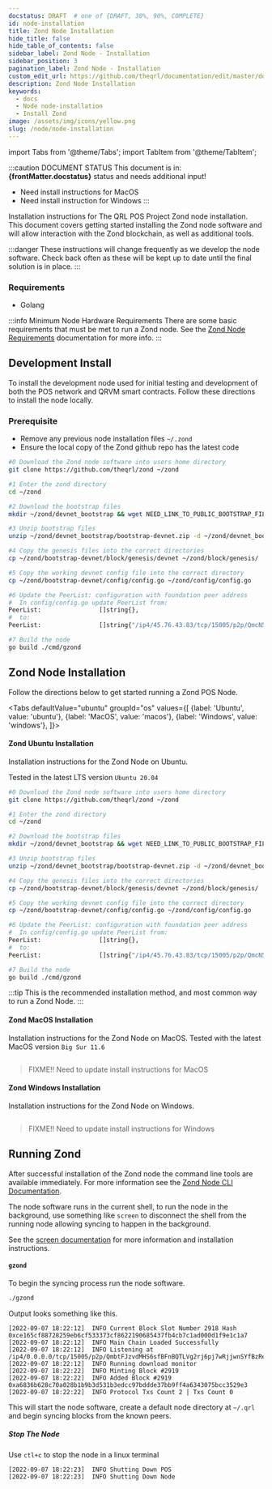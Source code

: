 ```yaml
---
docstatus: DRAFT  # one of {DRAFT, 30%, 90%, COMPLETE}
id: node-installation
title: Zond Node Installation
hide_title: false
hide_table_of_contents: false
sidebar_label: Zond Node - Installation
sidebar_position: 3
pagination_label: Zond Node - Installation
custom_edit_url: https://github.com/theqrl/documentation/edit/master/docs/basics/what-is-qrl.md
description: Zond Node Installation
keywords:
  - docs
  - Node node-installation
  - Install Zond
image: /assets/img/icons/yellow.png
slug: /node/node-installation
---
```


import Tabs from '@theme/Tabs';
import TabItem from '@theme/TabItem';


:::caution DOCUMENT STATUS 
<span>This document is in: <b>{frontMatter.docstatus}</b> status and needs additional input!</span>

- Need install instructions for MacOS
- Need install instruction for Windows
:::


Installation instructions for The QRL POS Project Zond node installation. This document covers getting started installing the Zond node software and will allow interaction with the Zond blockchain, as well as additional tools.

:::danger
These instructions will change frequently as we develop the node software. Check back often as these will be kept up to date until the final solution is in place.
:::

### Requirements

- Golang 

:::info Minimum Node Hardware Requirements
There are some basic requirements that must be met to run a Zond node. See the [Zond Node Requirements](node-requirements) documentation for more info.
:::

## Development Install


To install the development node used for initial testing and development of both the POS network and QRVM smart contracts. Follow these directions to install the node locally.


### Prerequisite

- Remove any previous node installation files `~/.zond`
- Ensure the local copy of the Zond github repo has the latest code


```bash
#0 Download the Zond node software into users home directory 
git clone https://github.com/theqrl/zond ~/zond

#1 Enter the zond directory
cd ~/zond

#2 Download the bootstrap files
mkdir ~/zond/devnet_bootstrap && wget NEED_LINK_TO_PUBLIC_BOOTSTRAP_FILES -O ~/zond/devnet_bootstrap/bootstrap-devnet.zip

#3 Unzip bootstrap files
unzip ~/zond/devnet_bootstrap/bootstrap-devnet.zip -d ~/zond/devnet_bootstrap/

#4 Copy the genesis files into the correct directories
cp ~/zond/bootstrap-devnet/block/genesis/devnet ~/zond/block/genesis/

#5 Copy the working devnet config file into the correct directory
cp ~/zond/bootstrap-devnet/config/config.go ~/zond/config/config.go

#6 Update the PeerList: configuration with foundation peer address
#  In config/config.go update PeerList from:
PeerList:                []string{},
#  to:
PeerList:                []string{"/ip4/45.76.43.83/tcp/15005/p2p/QmcN5aCeCCYHXcFN1GqWt3Dxj3UTan5Ds9hnCB5idvPAu8"},

#7 Build the node
go build ./cmd/gzond
````



## Zond Node Installation

Follow the directions below to get started running a Zond POS Node.

<Tabs
    defaultValue="ubuntu"
    groupId="os"
    values={[
        {label: 'Ubuntu', value: 'ubuntu'},
        {label: 'MacOS', value: 'macos'},
        {label: 'Windows', value: 'windows'},
    ]}>

<TabItem value="ubuntu">

#### Zond Ubuntu Installation
Installation instructions for the Zond Node on Ubuntu.

Tested in the latest LTS version `Ubuntu 20.04`

```bash
#0 Download the Zond node software into users home directory 
git clone https://github.com/theqrl/zond ~/zond

#1 Enter the zond directory
cd ~/zond

#2 Download the bootstrap files
mkdir ~/zond/devnet_bootstrap && wget NEED_LINK_TO_PUBLIC_BOOTSTRAP_FILES -O ~/zond/devnet_bootstrap/bootstrap-devnet.zip

#3 Unzip bootstrap files
unzip ~/zond/devnet_bootstrap/bootstrap-devnet.zip -d ~/zond/devnet_bootstrap/

#4 Copy the genesis files into the correct directories
cp ~/zond/bootstrap-devnet/block/genesis/devnet ~/zond/block/genesis/

#5 Copy the working devnet config file into the correct directory
cp ~/zond/bootstrap-devnet/config/config.go ~/zond/config/config.go

#6 Update the PeerList: configuration with foundation peer address
#  In config/config.go update PeerList from:
PeerList:                []string{},
#  to:
PeerList:                []string{"/ip4/45.76.43.83/tcp/15005/p2p/QmcN5aCeCCYHXcFN1GqWt3Dxj3UTan5Ds9hnCB5idvPAu8"},

#7 Build the node
go build ./cmd/gzond
````

:::tip 
This is the recommended installation method, and most common way to run a Zond Node.
:::

</TabItem>
<TabItem value="macos">

#### Zond MacOS Installation

Installation instructions for the Zond Node on MacOS. Tested with the latest MacOS version `Big Sur 11.6`


```bash

```

> FIXME!! Need to update install instructions for MacOS

</TabItem>
<TabItem value="windows">

#### Zond Windows Installation

Installation instructions for the Zond Node on Windows.

```bash

```

> FIXME!! Need to update install instructions for Windows


</TabItem>
</Tabs>






## Running Zond

After successful installation of the Zond node the command line tools are available immediately. For more information see the [Zond Node CLI Documentation](node-cli).

The node software runs in the current shell, to run the node in the background, use something like `screen` to disconnect the shell from the running node allowing syncing to happen in the background.

See the [screen documentation](https://www.gnu.org/software/screen/manual/screen.html) for more information and installation instructions.

#### `gzond`

To begin the syncing process run the node software.

```sh
./gzond
```

Output looks something like this.

```
[2022-09-07 18:22:12]  INFO Current Block Slot Number 2918 Hash 0xce165cf88728259eb6cf533373cf8622190685437fb4cb7c1ad000d1f9e1c1a7
[2022-09-07 18:22:12]  INFO Main Chain Loaded Successfully
[2022-09-07 18:22:12]  INFO Listening at /ip4/0.0.0.0/tcp/15005/p2p/QmbtFJzvdMHS6sfBFnBQTLVg2rj6pj7wRjjwnSYfBzReBT
[2022-09-07 18:22:12]  INFO Running download monitor
[2022-09-07 18:22:22]  INFO Minting Block #2919
[2022-09-07 18:22:22]  INFO Added Block #2919 0xa6836b628c70a028b1b9b3d531b3edcc97bddde37bb9ff4a6343075bcc3529e3
[2022-09-07 18:22:22]  INFO Protocol Txs Count 2 | Txs Count 0
```

This will start the node software, create a default node directory at `~/.qrl` and begin syncing blocks from the known peers.


##### Stop The Node

Use `ctl+c` to stop the node in a linux terminal

```
[2022-09-07 18:22:23]  INFO Shutting Down POS
[2022-09-07 18:22:23]  INFO Shutting Down Node
```

